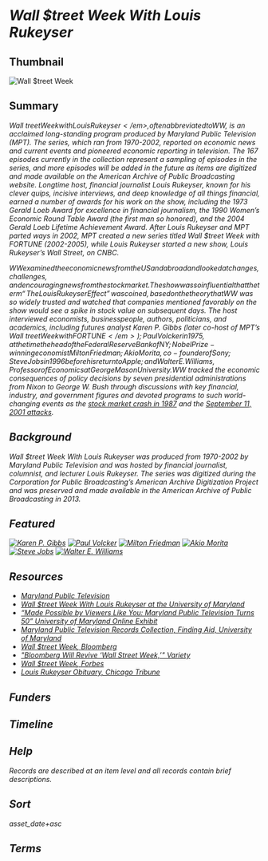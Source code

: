 # <em>Wall $treet Week With Louis Rukeyser</em>

## Thumbnail

![<em>Wall $treet Week</em>](https://s3.amazonaws.com/americanarchive.org/special-collections/WallStreetWeek_mainimage.jpg "Wall $treet Week")

## Summary

<em>Wall $treet Week with Louis Rukeyser</em>, often abbreviated to W$W, is an acclaimed long-standing program produced by Maryland Public Television (MPT). The series, which ran from 1970-2002, reported on economic news and current events and pioneered economic reporting in television. The 167 episodes currently in the collection represent a sampling of episodes in the series, and more episodes will be added in the future as items are digitized and made available on the American Archive of Public Broadcasting website. Longtime host, financial journalist Louis Rukeyser, known for his clever quips, incisive interviews, and deep knowledge of all things financial, earned a number of awards for his work on the show, including the 1973 Gerald Loeb Award for excellence in financial journalism, the 1990 Women’s Economic Round Table Award (the first man so honored), and the 2004 Gerald Loeb Lifetime Achievement Award. After Louis Rukeyser and MPT parted ways in 2002, MPT created a new series titled <em>Wall $treet Week with FORTUNE</em> (2002-2005), while Louis Rukeyser started a new show, <em>Louis Rukeyser’s Wall Street</em>, on CNBC. 

W$W examined the economic news from the US and abroad and looked at changes, challenges, and encouraging news from the stock market. The show was so influential that the term “The Louis Rukeyser Effect” was coined, based on the theory that W$W was so widely trusted and watched that companies mentioned favorably on the show would see a spike in stock value on subsequent days. The host interviewed economists, businesspeople, authors, politicians, and academics, including futures analyst Karen P. Gibbs (later co-host of MPT’s <em>Wall $treet Week with FORTUNE</em>); Paul Volcker in 1975, at the time the head of the Federal Reserve Bank of NY; Nobel Prize-winning economist Milton Friedman; Akio Morita, co-founder of Sony; Steve Jobs in 1996 before his return to Apple; and Walter E. Williams, Professor of Economics at George Mason University. W$W tracked the economic consequences of policy decisions by seven presidential administrations from Nixon to George W. Bush through discussions with key financial, industry, and government figures and devoted programs to such world-changing events as the [stock market crash in 1987](https://americanarchive.org/catalog/cpb-aacip-394-15p8d70z) and the [September 11, 2001 attacks](https://americanarchive.org/catalog/cpb-aacip-394-62f7mcdj).

## Background

<em>Wall $treet Week With Louis Rukeyser</em> was produced from 1970-2002 by Maryland Public Television and was hosted by financial journalist, columnist, and lecturer Louis Rukeyser. The series was digitized during the Corporation for Public Broadcasting’s American Archive Digitization Project and was preserved and made available in the American Archive of Public Broadcasting in 2013.

## Featured

[![Karen P. Gibbs](https://s3.amazonaws.com/americanarchive.org/special-collections/cpb-aacip_394-881jx8bt_1.jpg)](/catalog/cpb-aacip_394-881jx8bt)
[![Paul Volcker](https://s3.amazonaws.com/americanarchive.org/special-collections/cpb-aacip_394-278sfhm2_1.jpg)](/catalog/cpb-aacip_394-278sfhm2)
[![Milton Friedman](https://s3.amazonaws.com/americanarchive.org/special-collections/cpb-aacip_394-36h18kvn_1.jpg)](/catalog/cpb-aacip_394-36h18kvn)
[![Akio Morita](https://s3.amazonaws.com/americanarchive.org/special-collections/cpb-aacip_394-37vmd4qc_1.jpg)](/catalog/cpb-aacip_394-37vmd4qc)
[![Steve Jobs](https://s3.amazonaws.com/americanarchive.org/special-collections/cpb-aacip_394-22v41xnm_1.jpg)](/catalog/cpb-aacip_394-22v41xnm)
[![Walter E. Williams](https://s3.amazonaws.com/americanarchive.org/special-collections/cpb-aacip_394-57np5x9q_1.jpg)](/catalog/cpb-aacip_394-57np5x9q)

## Resources

- [Maryland Public Television](https://www.mpt.org/)
- [<em>Wall $treet Week With Louis Rukeyser</em> at the University of Maryland](https://digital.lib.umd.edu/resultsnew?query=Wall+Street+Week)
- [“Made Possible by Viewers Like You: Maryland Public Television Turns 50” University of Maryland Online Exhibit](https://www.lib.umd.edu/mpt-turns-50/mpt-programming/consumer)
- [Maryland Public Television Records Collection, Finding Aid, University of Maryland](https://archives.lib.umd.edu/repositories/2/resources/501)
- [<em>Wall $treet Week</em>, Bloomberg](https://www.bloomberg.com/series/wall-street-week)
- ["Bloomberg Will Revive ‘Wall Street Week,’" Variety](https://variety.com/2020/tv/news/bloomberg-wall-street-week-david-westin-1203462740/)
- [<em>Wall $treet Week</em>, Forbes](https://www.forbes.com/sites/wallstreetweek/#2c59a1157ec0)
- [Louis Rukeyser Obituary, Chicago Tribune](https://www.chicagotribune.com/zap-louisrukeyserobit050306-story.html)

## Funders

## Timeline

## Help

Records are described at an item level and all records contain brief descriptions.

## Sort

asset_date+asc

## Terms
